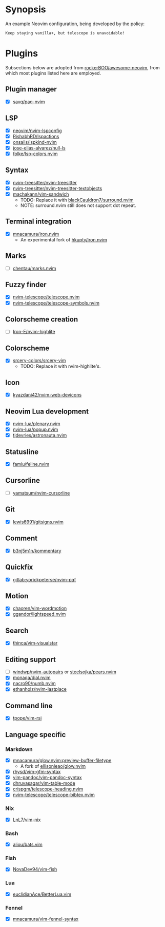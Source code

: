 # Synopsis

An example Neovim configuration, being developed by the policy:

    Keep staying vanilla+, but telescope is unavoidable!

# Plugins

Subsections below are adopted from [rockerBOO/awesome-neovim][1], from which
most plugins listed here are employed.

## Plugin manager

- [x] [savq/paq-nvim][2]

## LSP

- [x] [neovim/nvim-lspconfig][3]
- [x] [RishabhRD/lspactions][4]
- [x] [onsails/lspkind-nvim][5]
- [x] [jose-elias-alvarez/null-ls][6]
- [x] [folke/lsp-colors.nvim][7]

## Syntax

- [x] [nvim-treesitter/nvim-treesitter][8]
- [x] [nvim-treesitter/nvim-treesitter-textobjects][9]
- [x] [machakann/vim-sandwich][10]
    + TODO: Replace it with [blackCauldron7/surround.nvim][51]
    + NOTE: surround.nvim still does not support dot repeat.

## Terminal integration

- [x] [mnacamura/iron.nvim][11]
    + An experimental fork of [hkupty/iron.nvim][12]

## Marks

- [ ] [chentau/marks.nvim][13]

## Fuzzy finder

- [x] [nvim-telescope/telescope.nvim][14]
- [x] [nvim-telescope/telescope-symbols.nvim][15]

## Colorscheme creation

- [ ] [Iron-E/nvim-highlite][16]

## Colorscheme

- [x] [srcery-colors/srcery-vim][17]
    + TODO: Replace it with nvim-highlite's.

## Icon

- [x] [kyazdani42/nvim-web-devicons][18]

## Neovim Lua development

- [x] [nvim-lua/plenary.nvim][19]
- [x] [nvim-lua/popup.nvim][20]
- [x] [tjdevries/astronauta.nvim][21]

## Statusline

- [x] [famiu/feline.nvim][22]

## Cursorline

- [ ] [yamatsum/nvim-cursorline][23]

## Git

- [x] [lewis6991/gitsigns.nvim][24]

## Comment

- [x] [b3nj5m1n/kommentary][27]

## Quickfix

- [x] [gitlab:yorickpeterse/nvim-pqf][28]

## Motion

- [x] [chaoren/vim-wordmotion][29]
- [x] [ggandor/lightspeed.nvim][30]

## Search

- [x] [thinca/vim-visualstar][31]

## Editing support

- [ ] [windwp/nvim-autopairs][32] or [steelsojka/pears.nvim][33]
- [x] [monaqa/dial.nvim][34]
- [x] [nacro90/numb.nvim][36]
- [x] [ethanholz/nvim-lastplace][37]

## Command line

- [x] [tpope/vim-rsi][38]

## Language specific

### Markdown

- [x] [mnacamura/glow.nvim:preview-buffer-filetype][39]
    + A fork of [ellisonleao/glow.nvim][40]
- [x] [rhysd/vim-gfm-syntax][41]
- [x] [vim-pandoc/vim-pandoc-syntax][42]
- [x] [dhruvasagar/vim-table-mode][43]
- [x] [crispgm/telescope-heading.nvim][44]
- [x] [nvim-telescope/telescope-bibtex.nvim][45]

### Nix

- [x] [LnL7/vim-nix][46]

### Bash

- [x] [aliou/bats.vim][47]

### Fish

- [x] [NovaDev94/vim-fish][48]

### Lua

- [x] [euclidianAce/BetterLua.vim][49]

### Fennel

- [x] [mnacamura/vim-fennel-syntax][50]


[1]: https://github.com/rockerBOO/awesome-neovim
[2]: https://github.com/savq/paq-nvim
[3]: https://github.com/neovim/nvim-lspconfig
[4]: https://github.com/RishabhRD/lspactions
[5]: https://github.com/onsails/lspkind-nvim
[6]: https://github.com/jose-elias-alvarez/null-ls.nvim
[7]: https://github.com/folke/lsp-colors.nvim
[8]: https://github.com/nvim-treesitter/nvim-treesitter
[9]: https://github.com/nvim-treesitter/nvim-treesitter-textobjects
[10]: https://github.com/machakann/vim-sandwich
[11]: https://github.com/mnacamura/iron.nvim
[12]: https://github.com/hkupty/iron.nvim
[13]: https://github.com/chentau/marks.nvim
[14]: https://github.com/nvim-telescope/telescope.nvim
[15]: https://github.com/nvim-telescope/telescope-symbols.nvim
[16]: https://github.com/Iron-E/nvim-highlite
[17]: https://github.com/srcery-colors/srcery-vim
[18]: https://github.com/kyazdani42/nvim-web-devicons
[19]: https://github.com/nvim-lua/plenary.nvim
[20]: https://github.com/nvim-lua/popup.nvim
[21]: https://github.com/tjdevries/astronauta.nvim
[22]: https://github.com/famiu/feline.nvim
[23]: https://github.com/yamatsum/nvim-cursorline
[24]: https://github.com/lewis6991/gitsigns.nvim
[27]: https://github.com/b3nj5m1n/kommentary
[28]: https://gitlab.com/yorickpeterse/nvim-pqf
[29]: https://github.com/chaoren/vim-wordmotion
[30]: https://github.com/ggandor/lightspeed.nvim
[31]: https://github.com/thinca/vim-visualstar
[32]: https://github.com/windwp/nvim-autopairs
[33]: https://github.com/steelsojka/pears.nvim
[34]: https://github.com/monaqa/dial.nvim
[36]: https://github.com/nacro90/numb.nvim
[37]: https://github.com/ethanholz/nvim-lastplace
[38]: https://github.com/tpope/vim-rsi
[39]: https://github.com/mnacamura/glow.nvim/tree/preview-buffer-filetype
[40]: https://github.com/ellisonleao/glow.nvim
[41]: https://github.com/rhysd/vim-gfm-syntax
[42]: https://github.com/vim-pandoc/vim-pandoc-syntax
[43]: https://github.com/dhruvasagar/vim-table-mode
[44]: https://github.com/crispgm/telescope-heading.nvim
[45]: https://github.com/nvim-telescope/telescope-bibtex.nvim
[46]: https://github.com/LnL7/vim-nix
[47]: https://github.com/aliou/bats.vim
[48]: https://github.com/NovaDev94/vim-fish
[49]: https://github.com/euclidianAce/BetterLua.vim
[50]: https://github.com/mnacamura/vim-fennel-syntax
[51]: https://github.com/blackCauldron7/surround.nvim

<!-- vim: set ft=markdown.gfm tw=80: -->
